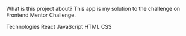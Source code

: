 What is this project about?
This app is my solution to the challenge on Frontend Mentor Challenge.

Technologies
React
JavaScript
HTML
CSS
